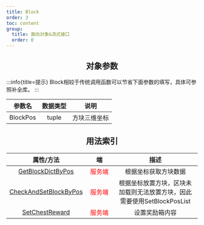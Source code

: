 ```yaml
---
title: Block
order: 3
toc: content
group:
  title: 面向对象&流式接口
  order: 0
---
```

## <center>对象参数</center>
:::info{title=提示}
Block相较于传统调用函数可以节省下面参数的填写，具体可参照补全库。
:::


|       参数名        | 数据类型  |                  说明                  |
|:----------------:|:-----:|:------------------------------------:|
|     BlockPos     | tuple |                 方块三维坐标                 |


## <center>用法索引</center>

|                          属性/方法                           |<div style="width: 3.5em">端</div>|       描述      |
|:--------------------------------------------------------:|:-:|:-------------:|
|     [GetBlockDictByPos](/docs/all#getblockdictbypos)     |<font color=red>服务端</font>|     根据坐标获取方块数据     |
| [CheckAndSetBlockByPos](/docs/all#checkandsetblockbypos) |<font color=red>服务端</font>|     根据坐标放置方块，区块未加载则无法放置方块，因此需要使用SetBlockPosList     |
|        [SetChestReward](/docs/all#setchestreward)        |<font color=red>服务端</font>|     设置奖励箱内容     |
